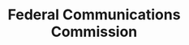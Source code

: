 ---
# This topic lives at
# https://digital.gov/topics/federal-communications-commission

# Topic Title
title: "Federal Communications Commission"

# description — keep it short and clear
summary: ""

# Weight
weight: 1

# For more information on managing topics,
# see https://github.com/GSA/digitalgov.gov/wiki/topics
---